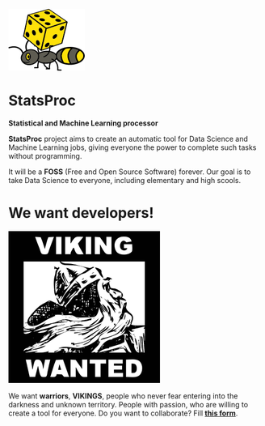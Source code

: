 ![](./logo4cmcolor.png)
# StatsProc
**Statistical and Machine Learning processor**

**StatsProc** project aims to create an automatic tool for Data Science and Machine Learning jobs, giving everyone the power to complete such tasks without programming. 

It will be a **FOSS** (Free and Open Source Software) forever. Our goal is to take Data Science to everyone, including elementary and high scools. 

# We want developers!

![](./request-Character-13-VIKING-2015072626.png)

We want **warriors**, **VIKINGS**, people who never fear entering into the darkness and unknown territory. People with passion, who are willing to create a tool for everyone. Do you want to collaborate? Fill [**this form**](https://goo.gl/forms/lV6DG1MDUla4epc12).
